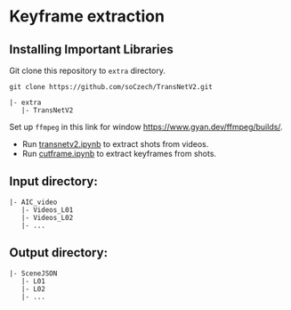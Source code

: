 # Keyframe extraction

## Installing Important Libraries
Git clone this repository to `extra` directory.
```
git clone https://github.com/soCzech/TransNetV2.git
```

```
|- extra 
   |- TransNetV2
```
Set up `ffmpeg` in this link for window https://www.gyan.dev/ffmpeg/builds/.
- Run [transnetv2.ipynb](./transnetv2.ipynb) to extract shots from videos.
- Run [cutframe.ipynb](./cutframe.ipynb) to extract keyframes from shots.

## Input directory:
```
|- AIC_video 
   |- Videos_L01
   |- Videos_L02
   |- ...
```

## Output directory:
```
|- SceneJSON
   |- L01
   |- L02
   |- ...
```